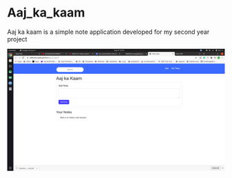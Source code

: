 # Aaj_ka_kaam
Aaj ka kaam is a simple note application developed for my second year project 

![Screenshot](screenshot.png)
